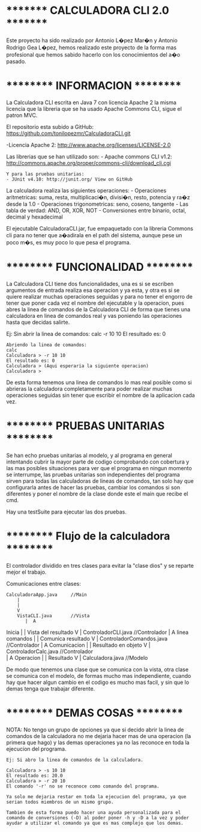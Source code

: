  ******* CALCULADORA CLI 2.0  *******
=============

Este proyecto ha sido realizado por Antonio L�pez Mar�n y Antonio Rodrigo Gea L�pez,
hemos realizado este proyecto de la forma mas profesional que hemos sabido hacerlo
con los conocimientos del a�o pasado.

 ******** INFORMACION ******** 
=============
La Calculadora CLI escrita en Java 7 con licencia Apache 2 la misma 
licencia que la libreria que se ha usado Apache Commons CLI, sigue 
el patron MVC.

El repositorio esta subido a GitHub: https://github.com/tonilopezmr/CalculadoraCLI.git

-Licencia Apache 2: http://www.apache.org/licenses/LICENSE-2.0

Las librerias que se han utilizado son:
	- Apache commons CLI v1.2: http://commons.apache.org/proper/commons-cli/download_cli.cgi

	Y para las pruebas unitarias:
	- JUnit v4.10: http://junit.org/ View on GitHub

La calculadora realiza las siguientes operaciones: 
	- Operaciones aritmetricas: suma, resta, multiplicaci�n, divisi�n, resto, potencia y ra�z desde la 1.0
	- Operaciones trigonometricas: seno, coseno, tangente
	- Las tabla de verdad: AND, OR, XOR, NOT
	- Conversiones entre binario, octal, decimal y hexadecimal

El ejecutable CalculadoraCLI.jar, fue empaquetado con la libreria Commons cli para no tener que a�adirala
en el path del sistema, aunque pese un poco m�s, es muy poco lo que pesa el programa.


 ******** FUNCIONALIDAD ******** 
=============

La Calculadora CLI tiene dos funcionalidades, una es si se escriben argumentos de entrada realiza esa 
operacion y ya esta, y otra es si se quiere realizar muchas operaciones seguidas y para no tener el 
engorro de tener que poner cada vez el nombre del ejecutable y la operacion, pues abres la linea de 
comandos de la Calculadora CLI de forma que tienes una calculadora en linea de comandos real y vas
poniendo las operaciones hasta que decidas salirte.

Ej: 	Sin abrir la linea de comandos:
	calc -r 10 10 
	El resultado es: 0

	Abriendo la linea de comandos:
	calc
	Calculadora > -r 10 10
	El resultado es: 0
	Calculadora > (Aqui esperaria la siguiente operacion)
	Calculadora >
	
De esta forma tenemos una linea de comandos lo mas real posible como si abrieras la calculadora
completamente para poder realizar muchas operaciones seguidas sin tener que escribir el nombre 
de la aplicacion cada vez.

 ******** PRUEBAS UNITARIAS ******** 
=============

Se han echo pruebas unitarias al modelo, y al programa en general intentando cubrir la mayor parte
de codigo comprobando con cobertura y las mas posibles situaciones para ver que el programa en ningun
momento se interrumpe, las pruebas unitarias son independientes del programa sirven para todas las
calculadoras de lineas de comandos, tan solo hay que configurarla antes de hacer las pruebas, cambiar
los comandos si son diferentes y poner el nombre de la clase donde este el main que recibe el cmd.

Hay una testSuite para ejecutar las dos pruebas.


 ******** Flujo de la calculadora ******** 
=============

El controlador dividido en tres clases para evitar la "clase dios" y se reparte mejor el trabajo.

Comunicaciones entre clases:

	CalculadoraApp.java		//Main
		|
		|
		V
	    VistaCLI.java		//Vista
	       |  A
   Inicia      |  | 	Vista del resultado
	       V  |
	 ControladorCLI.java		//Controlador
	       |  A
linea comandos |  | 	Comunica resultado
	       V  |
	ControladorComandos.java	//Controlador
	       |  A
 Comunicacion  |  |	Resultado en objeto
	       V  |
	 ControladorCalc.java		//Controlador		
	       |  A
  Operacion    |  | 	Resultado
	       V  |
	   Calculadora.java	       	//Modelo

De modo que tenemos una clase que se comunica con la vista, otra clase se comunica con el modelo, 
de formas mucho mas independiente, cuando hay que hacer algun cambio en el codigo es mucho mas 
facil, y sin que lo demas tenga que trabajar diferente.

 ******** DEMAS COSAS ******** 
 =============
 
NOTA:
	No tengo un grupo de opciones ya que si decido abrir la linea de 
        comandos de la calculadora no me dejaria hacer mas de una operacion
	(la primera que hago) y las demas operaciones ya no las reconoce en
	toda la ejecucion del programa.

	Ej: Si abro la linea de comandos de la calculadora.
	
	Calculadora > -s 10 10
	El resultado es: 20.0
	Calculadora > -r 20 10
	El comando '-r' no se reconoce como comando del programa.
	
	Ya solo me dejaria restar en toda la ejecucion del programa, ya que 
	serian todos miembros de un mismo grupo.

	Tambien de esta forma puedo hacer una ayuda personalizada para el 
	comando de conversiones (-D) al poder poner -h y -D a la vez y poder
	ayudar a utilizar el comando ya que es mas complejo que los demas.
